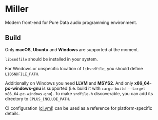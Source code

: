 # Miller

Modern front-end for Pure Data audio programming environment.




## Build

Only **macOS**, **Ubuntu** and **Windows** are supported at the moment.

`libsndfile` should be installed in your system.

For Windows or unspecific location of `libsndfile`, you should define
`LIBSNDFILE_PATH`.

Additionally on Windows you need **LLVM** and **MSYS2**. And only
**x86_64-pc-windows-gnu** is supported (i.e. build it with 
`cargo build --target x86_64-pc-windows-gnu`). To make `sndfile.h` discoverable, 
you can add its directory to `CPLUS_INCLUDE_PATH`.

CI configuration ([ci.yml](.github/workflows/ci.yml)) can be used as a reference
for platform-specific details.
